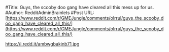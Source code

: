 #Title: Guys, the scooby doo gang have cleared all this mess up for us.
#Author: RedditAdminBrainlets
#Post URL: [https://www.reddit.com/r/GMEJungle/comments/olrrul/guys_the_scooby_doo_gang_have_cleared_all_this/](https://www.reddit.com/r/GMEJungle/comments/olrrul/guys_the_scooby_doo_gang_have_cleared_all_this/)


https://i.redd.it/ambwgbakjnb71.jpg